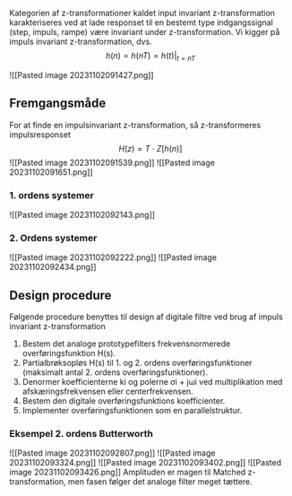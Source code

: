 Kategorien af z-transformationer kaldet input invariant z-transformation karakteriseres ved at lade responset til en bestemt type indgangssignal (step, impuls, rampe) være invariant under z-transformation.
Vi kigger på impuls invariant z-transformation, dvs.
$$h(n)=h(nT)=h(t) \vert _{t=nT}$$

![[Pasted image 20231102091427.png]]

## Fremgangsmåde
For at finde en impulsinvariant z-transformation, så z-transformeres impulsresponset
$$H(z)=T \cdot Z[h(n)]$$
![[Pasted image 20231102091539.png]]
![[Pasted image 20231102091651.png]]

### 1. ordens systemer
![[Pasted image 20231102092143.png]]

### 2. Ordens systemer
![[Pasted image 20231102092222.png]]
![[Pasted image 20231102092434.png]]

## Design procedure
Følgende procedure benyttes til design af digitale filtre ved brug af impuls invariant z-transformation
1. Bestem det analoge prototypefilters frekvensnormerede overføringsfunktion H(s).
2. Partialbrøksopløs H(s) til 1. og 2. ordens overføringsfunktioner (maksimalt antal 2. ordens overføringsfunktioner).
3. Denormer koefficienterne ki og polerne σi + jωi ved multiplikation med afskæringsfrekvensen eller centerfrekvensen.
4. Bestem den digitale overføringsfunktions koefficienter.
5. Implementer overføringsfunktionen som en parallelstruktur.

### Eksempel 2. ordens Butterworth
![[Pasted image 20231102092807.png]]
![[Pasted image 20231102093324.png]]
![[Pasted image 20231102093402.png]]
![[Pasted image 20231102093426.png]]
Amplituden er magen til Matched z-transformation, men fasen følger det analoge filter meget tættere.